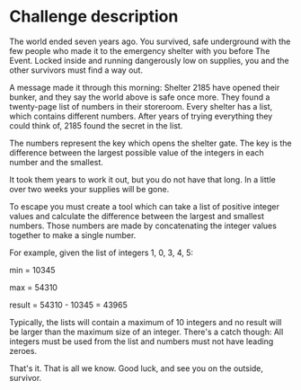 # Challenge description


The world ended seven years ago. You survived, safe underground with the few people who made it to the emergency shelter with you before The Event. Locked inside and running dangerously low on supplies, you and the other survivors must find a way out.

A message made it through this morning: Shelter 2185 have opened their bunker, and they say the world above is safe once more. They found a twenty-page list of numbers in their storeroom. Every shelter has a list, which contains different numbers. After years of trying everything they could think of, 2185 found the secret in the list.

The numbers represent the key which opens the shelter gate. The key is the difference between the largest possible value of the integers in each number and the smallest.

It took them years to work it out, but you do not have that long. In a little over two weeks your supplies will be gone.

To escape you must create a tool which can take a list of positive integer values and calculate the difference between the largest and smallest numbers. Those numbers are made by concatenating the integer values together to make a single number.

For example, given the list of integers 1, 0, 3, 4, 5:

min = 10345

max = 54310

result = 54310 - 10345 = 43965

Typically, the lists will contain a maximum of 10 integers and no result will be larger than the maximum size of an integer. There's a catch though: All integers must be used from the list and numbers must not have leading zeroes.

That's it. That is all we know. Good luck, and see you on the outside, survivor.
